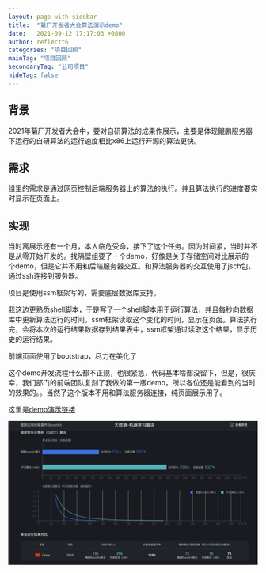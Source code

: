 ```yaml
---
layout: page-with-sidebar
title:  "菊厂开发者大会算法演示demo"
date:   2021-09-12 17:17:03 +0800
author: reflectt6
categories: "项目回顾"
mainTag: "项目回顾"
secondaryTag: "公司项目"
hideTag: false
---
```


## 背景

2021年菊厂开发者大会中，要对自研算法的成果作展示，主要是体现鲲鹏服务器下运行的自研算法的运行速度相比x86上运行开源的算法更快。

## 需求

组里的需求是通过网页控制后端服务器上的算法的执行。并且算法执行的进度要实时显示在页面上。

## 实现

当时离展示还有一个月，本人临危受命，接下了这个任务。因为时间紧，当时并不是从零开始开发的。找隔壁组要了一个demo，好像是关于存储空间对比展示的一个demo，但是它并不用和后端服务器交互。和算法服务器的交互使用了jsch包，通过ssh连接到服务器。

项目是使用ssm框架写的，需要底层数据库支持。

我这边更熟悉shell脚本，于是写了一个shell脚本用于运行算法，并且每秒向数据库中更新算法运行的时间。ssm框架读取这个变化的时间，显示在页面。算法执行完，会将本次的运行结果数据存到结果表中，ssm框架通过读取这个结果，显示历史的运行结果。

前端页面使用了bootstrap，尽力在美化了

这个demo开发流程什么都不正规，也很紧急，代码基本啥都没留下，但是，很庆幸，我们部门的前端团队复刻了我做的第一版demo，所以各位还是能看到的当时的效果的。。当然了这个版本不用和算法服务器连接，纯页面展示用了。

这里是[demo演示链接](https://www.hikunpeng.com/zh/developer/boostkit/demo/bigdata)

![image-20231009175155019](/assets/images/2021-09-12-菊厂开发者大会算法演示demo//image-20231009175155019.png)





